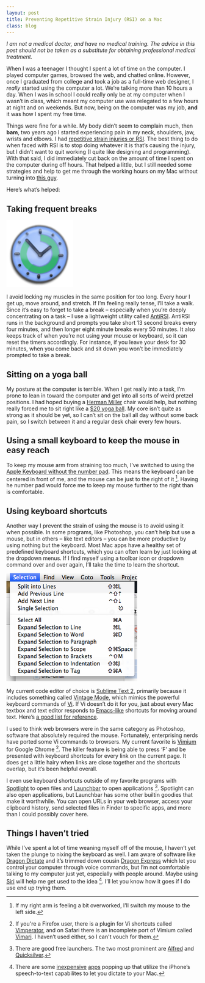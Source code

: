 ```yaml
---
layout: post
title: Preventing Repetitive Strain Injury (RSI) on a Mac
class: blog
---
```

*I am not a medical doctor, and have no medical training. The advice in this post should not be taken as a substitute for obtaining professional medical treatment.*

When I was a teenager I thought I spent a lot of time on the computer. I played computer games, browsed the web, and chatted online. However, once I graduated from college and took a job as a full-time web designer, I *really* started using the computer a lot. We’re talking more than 10 hours a day. When I was in school I could really only be at my computer when I wasn’t in class, which meant my computer use was relegated to a few hours at night and on weekends. But now, being on the computer was my job, **and** it was how I spent my free time.

Things were fine for a while. My body didn’t seem to complain much, then **bam**, two years ago I started experiencing pain in my neck, shoulders, jaw, wrists and elbows. I had [repetitive strain injuries or RSI](https://en.wikipedia.org/wiki/Repetitive_strain_injury). The best thing to do when faced with RSI is to stop doing whatever it is that’s causing the injury, but I didn’t want to quit working (I quite like designing and programming). With that said, I did immediately cut back on the amount of time I spent on the computer during off hours. That helped a little, but I still needed some strategies and help to get me through the working hours on my Mac without turning into [this guy](https://en.wikipedia.org/wiki/Quasimodo). 

Here’s what’s helped:

## Taking frequent breaks

<a href="http://itunes.apple.com/us/app/antirsi/id442007571?mt=12&amp;partnerId=30&amp;siteID=cxyf8xxWmGo"><img src="/blog/images/2012/02/antirsi-icon.png" alt="AntiRSI Icon" class="alignright"></a>

I avoid locking my muscles in the same position for too long. Every hour I get up, move around, and stretch. If I’m feeling really tense, I’ll take a walk. Since it’s easy to forget to take a break – especially when you’re deeply concentrating on a task – I use a lightweight utility called [AntiRSI](http://itunes.apple.com/us/app/antirsi/id442007571?mt=12&amp;partnerId=30&amp;siteID=cxyf8xxWmGo). AntiRSI runs in the background and prompts you take short 13 second breaks every four minutes, and then longer eight minute breaks every 50 minutes. It also keeps track of when you’re not using your mouse or keyboard, so it can reset the timers accordingly. For instance, if you leave your desk for 30 minutes, when you come back and sit down you won’t be immediately prompted to take a break.

## Sitting on a yoga ball

My posture at the computer is terrible. When I get really into a task, I’m prone to lean in toward the computer and get into all sorts of weird pretzel positions. I had hoped buying a [Herman Miller](http://www.hermanmiller.com/) chair would help, but nothing really forced me to sit right like a [$20 yoga ball](https://www.amazon.com/dp/B000VDTEDA/ref=as_li_ss_til?tag=chrisltd-20&camp=0&creative=0&linkCode=as4&creativeASIN=B000VDTEDA&adid=0VSTD2SBMCQDSXMMXA6Y&). My core isn’t quite as strong as it should be yet, so I can’t sit on the ball all day without some back pain, so I switch between it and a regular desk chair every few hours.

## Using a small keyboard to keep the mouse in easy reach

To keep my mouse arm from straining too much, I’ve switched to using the [Apple Keyboard without the number pad](http://amzn.com/B005DLDO4U). This means the keyboard can be centered in front of me, and the mouse can be just to the right of it [^switch]. Having he number pad would force me to keep my mouse further to the right than is comfortable.

## Using keyboard shortcuts

Another way I prevent the strain of using the mouse is to avoid using it when possible. In some programs, like Photoshop, you can’t help but use a mouse, but in others – like text editors – you can be more productive by using nothing but the keyboard. Most Mac apps have a healthy set of predefined keyboard shortcuts, which you can often learn by just looking at the dropdown menus. If I find myself using a toolbar icon or dropdown command over and over again, I’ll take the time to learn the shortcut.

![Mac OS X dropdown menu](/blog/images/2012/02/dropdown-screenshot.png)

My current code editor of choice is [Sublime Text 2](http://www.sublimetext.com/2), primarily because it includes something called [Vintage Mode](http://www.sublimetext.com/docs/2/vintage.html), which mimics the powerful keyboard commands of [Vi](https://en.wikipedia.org/wiki/Vi). If Vi doesn’t do it for you, just about every Mac textbox and text editor responds to [Emacs-like](https://en.wikipedia.org/wiki/Emacs) shortcuts for moving around text. Here’s [a good list for reference](http://stackoverflow.com/a/434046).

I used to think web browsers were in the same category as Photoshop, software that absolutely required the mouse. Fortunately, enterprising nerds have ported some Vi commands to browsers. My current favorite is [Vimium](http://vimium.github.com/) for Google Chrome [^otherbrowsers]. The killer feature is being able to press ‘F’ and be presented with keyboard shortcuts for every link on the current page. It does get a little hairy when links are close together and the shortcuts overlap, but it’s been helpful overall.

I even use keyboard shortcuts outside of my favorite programs with <a href="https://en.wikipedia.org/wiki/Spotlight_(software)">Spotlight</a> to open files and [Launchbar](http://www.obdev.at/products/launchbar/index.html) to open applications [^otherlaunchers]. Spotlight can also open applications, but Launchbar has some other builtin goodies that make it worthwhile. You can open URLs in your web browser, access your clipboard history, send selected files in Finder to specific apps, and more than I could possibly cover here.

## Things I haven’t tried

While I’ve spent a lot of time weaning myself off of the mouse, I haven’t yet taken the plunge to nixing the keyboard as well. I am aware of software like [Dragon Dictate](http://store.apple.com/us/product/H2569LL/A/Dragon-Dictate-2) and it’s trimmed down cousin [Dragon Express](http://click.linksynergy.com/fs-bin/stat?id=cxyf8xxWmGo&amp;offerid=146261&amp;type=3&amp;subid=0&amp;tmpid=1826&amp;RD_PARM1=http%253A%252F%252Fitunes.apple.com%252Fus%252Fapp%252Fdragon-express%252Fid458613689%253Fmt%253D12%2526uo%253D4%2526partnerId%253D30) which let you control your computer through voice commands, but I’m not comfortable talking to my computer just yet, especially with people around. Maybe using [Siri](http://www.apple.com/iphone/features/siri.html) will help me get used to the idea [^iphone]. I’ll let you know how it goes if I do use end up trying them.

[^switch]: If my right arm is feeling a bit overworked, I’ll switch my mouse to the left side.

[^otherbrowsers]: If you're a Firefox user, there is a plugin for Vi shortcuts called [Vimperator](http://www.vimperator.org/vimperator/), and on Safari there is an incomplete port of Vimium called [Vimari](https://github.com/guyht/vimari). I haven’t used either, so I can't vouch for them.

[^otherlaunchers]: There are good free launchers. The two most prominent are [Alfred](http://itunes.apple.com/us/app/alfred/id405843582?mt=12&amp;partnerId=30&amp;siteID=cxyf8xxWmGo) and [Quicksilver](http://qsapp.com/).

[^iphone]: There are some [inexpensive](http://itunes.apple.com/us/app/dictabulus-speech-text-mac/id476578212?mt=8&amp;ign-mpt=uo%3D4&amp;partnerId=30&amp;siteID=cxyf8xxWmGo) [apps](http://itunes.apple.com/us/app/vocal-vocally-control-your/id486323196?mt=8&amp;ign-mpt=uo%3D4&amp;partnerId=30&amp;siteID=cxyf8xxWmGo) popping up that utilize the iPhone’s speech-to-text capabilites to let you dictate to your Mac.